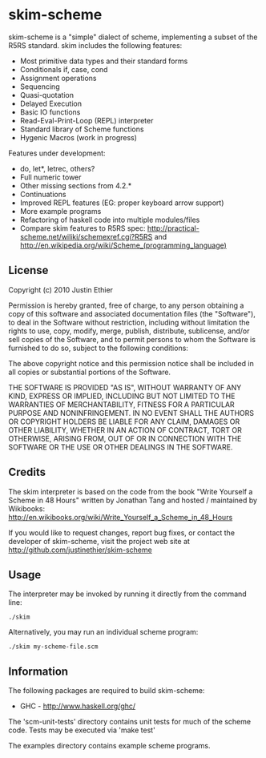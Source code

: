 skim-scheme
===========
skim-scheme is a "simple" dialect of scheme, implementing a subset of the R5RS standard. skim includes the following features:

- Most primitive data types and their standard forms
- Conditionals if, case, cond
- Assignment operations
- Sequencing
- Quasi-quotation
- Delayed Execution
- Basic IO functions
- Read-Eval-Print-Loop (REPL) interpreter
- Standard library of Scheme functions
- Hygenic Macros (work in progress)

Features under development:

- do, let*, letrec, others?
- Full numeric tower
- Other missing sections from 4.2.*
- Continuations
- Improved REPL features (EG: proper keyboard arrow support)
- More example programs
- Refactoring of haskell code into multiple modules/files
- Compare skim features to R5RS spec: <http://practical-scheme.net/wiliki/schemexref.cgi?R5RS> and <http://en.wikipedia.org/wiki/Scheme_(programming_language)>

License
-------
Copyright (c) 2010 Justin Ethier

Permission is hereby granted, free of charge, to any person obtaining a copy
of this software and associated documentation files (the "Software"), to deal
in the Software without restriction, including without limitation the rights
to use, copy, modify, merge, publish, distribute, sublicense, and/or sell
copies of the Software, and to permit persons to whom the Software is
furnished to do so, subject to the following conditions:

The above copyright notice and this permission notice shall be included in
all copies or substantial portions of the Software.

THE SOFTWARE IS PROVIDED "AS IS", WITHOUT WARRANTY OF ANY KIND, EXPRESS OR
IMPLIED, INCLUDING BUT NOT LIMITED TO THE WARRANTIES OF MERCHANTABILITY,
FITNESS FOR A PARTICULAR PURPOSE AND NONINFRINGEMENT. IN NO EVENT SHALL THE
AUTHORS OR COPYRIGHT HOLDERS BE LIABLE FOR ANY CLAIM, DAMAGES OR OTHER
LIABILITY, WHETHER IN AN ACTION OF CONTRACT, TORT OR OTHERWISE, ARISING FROM,
OUT OF OR IN CONNECTION WITH THE SOFTWARE OR THE USE OR OTHER DEALINGS IN
THE SOFTWARE.

Credits
-------

The skim interpreter is based on the code from the book "Write Yourself a Scheme in 48 Hours" written by Jonathan Tang and hosted / maintained by Wikibooks: <http://en.wikibooks.org/wiki/Write_Yourself_a_Scheme_in_48_Hours>

If you would like to request changes, report bug fixes, or contact the developer of skim-scheme, visit the project web site at <http://github.com/justinethier/skim-scheme>

Usage
-----

The interpreter may be invoked by running it directly from the command line:

    ./skim

Alternatively, you may run an individual scheme program:

    ./skim my-scheme-file.scm


Information
------------

The following packages are required to build skim-scheme:

- GHC - http://www.haskell.org/ghc/

The 'scm-unit-tests' directory contains unit tests for much of the scheme code. Tests may be executed via 'make test'

The examples directory contains example scheme programs.
